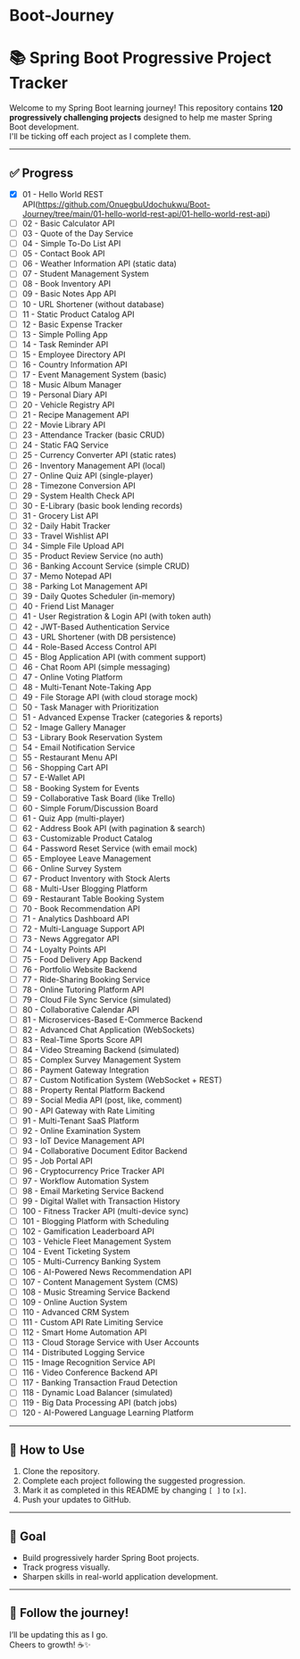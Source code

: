 # Boot-Journey
# 📚 Spring Boot Progressive Project Tracker

Welcome to my Spring Boot learning journey! This repository contains **120 progressively challenging projects** designed to help me master Spring Boot development.  
I'll be ticking off each project as I complete them.  

---

## ✅ Progress

- [X] 01 - Hello World REST API(https://github.com/OnuegbuUdochukwu/Boot-Journey/tree/main/01-hello-world-rest-api/01-hello-world-rest-api)
- [ ] 02 - Basic Calculator API
- [ ] 03 - Quote of the Day Service
- [ ] 04 - Simple To-Do List API
- [ ] 05 - Contact Book API
- [ ] 06 - Weather Information API (static data)
- [ ] 07 - Student Management System
- [ ] 08 - Book Inventory API
- [ ] 09 - Basic Notes App API
- [ ] 10 - URL Shortener (without database)
- [ ] 11 - Static Product Catalog API
- [ ] 12 - Basic Expense Tracker
- [ ] 13 - Simple Polling App
- [ ] 14 - Task Reminder API
- [ ] 15 - Employee Directory API
- [ ] 16 - Country Information API
- [ ] 17 - Event Management System (basic)
- [ ] 18 - Music Album Manager
- [ ] 19 - Personal Diary API
- [ ] 20 - Vehicle Registry API
- [ ] 21 - Recipe Management API
- [ ] 22 - Movie Library API
- [ ] 23 - Attendance Tracker (basic CRUD)
- [ ] 24 - Static FAQ Service
- [ ] 25 - Currency Converter API (static rates)
- [ ] 26 - Inventory Management API (local)
- [ ] 27 - Online Quiz API (single-player)
- [ ] 28 - Timezone Conversion API
- [ ] 29 - System Health Check API
- [ ] 30 - E-Library (basic book lending records)
- [ ] 31 - Grocery List API
- [ ] 32 - Daily Habit Tracker
- [ ] 33 - Travel Wishlist API
- [ ] 34 - Simple File Upload API
- [ ] 35 - Product Review Service (no auth)
- [ ] 36 - Banking Account Service (simple CRUD)
- [ ] 37 - Memo Notepad API
- [ ] 38 - Parking Lot Management API
- [ ] 39 - Daily Quotes Scheduler (in-memory)
- [ ] 40 - Friend List Manager
- [ ] 41 - User Registration & Login API (with token auth)
- [ ] 42 - JWT-Based Authentication Service
- [ ] 43 - URL Shortener (with DB persistence)
- [ ] 44 - Role-Based Access Control API
- [ ] 45 - Blog Application API (with comment support)
- [ ] 46 - Chat Room API (simple messaging)
- [ ] 47 - Online Voting Platform
- [ ] 48 - Multi-Tenant Note-Taking App
- [ ] 49 - File Storage API (with cloud storage mock)
- [ ] 50 - Task Manager with Prioritization
- [ ] 51 - Advanced Expense Tracker (categories & reports)
- [ ] 52 - Image Gallery Manager
- [ ] 53 - Library Book Reservation System
- [ ] 54 - Email Notification Service
- [ ] 55 - Restaurant Menu API
- [ ] 56 - Shopping Cart API
- [ ] 57 - E-Wallet API
- [ ] 58 - Booking System for Events
- [ ] 59 - Collaborative Task Board (like Trello)
- [ ] 60 - Simple Forum/Discussion Board
- [ ] 61 - Quiz App (multi-player)
- [ ] 62 - Address Book API (with pagination & search)
- [ ] 63 - Customizable Product Catalog
- [ ] 64 - Password Reset Service (with email mock)
- [ ] 65 - Employee Leave Management
- [ ] 66 - Online Survey System
- [ ] 67 - Product Inventory with Stock Alerts
- [ ] 68 - Multi-User Blogging Platform
- [ ] 69 - Restaurant Table Booking System
- [ ] 70 - Book Recommendation API
- [ ] 71 - Analytics Dashboard API
- [ ] 72 - Multi-Language Support API
- [ ] 73 - News Aggregator API
- [ ] 74 - Loyalty Points API
- [ ] 75 - Food Delivery App Backend
- [ ] 76 - Portfolio Website Backend
- [ ] 77 - Ride-Sharing Booking Service
- [ ] 78 - Online Tutoring Platform API
- [ ] 79 - Cloud File Sync Service (simulated)
- [ ] 80 - Collaborative Calendar API
- [ ] 81 - Microservices-Based E-Commerce Backend
- [ ] 82 - Advanced Chat Application (WebSockets)
- [ ] 83 - Real-Time Sports Score API
- [ ] 84 - Video Streaming Backend (simulated)
- [ ] 85 - Complex Survey Management System
- [ ] 86 - Payment Gateway Integration
- [ ] 87 - Custom Notification System (WebSocket + REST)
- [ ] 88 - Property Rental Platform Backend
- [ ] 89 - Social Media API (post, like, comment)
- [ ] 90 - API Gateway with Rate Limiting
- [ ] 91 - Multi-Tenant SaaS Platform
- [ ] 92 - Online Examination System
- [ ] 93 - IoT Device Management API
- [ ] 94 - Collaborative Document Editor Backend
- [ ] 95 - Job Portal API
- [ ] 96 - Cryptocurrency Price Tracker API
- [ ] 97 - Workflow Automation System
- [ ] 98 - Email Marketing Service Backend
- [ ] 99 - Digital Wallet with Transaction History
- [ ] 100 - Fitness Tracker API (multi-device sync)
- [ ] 101 - Blogging Platform with Scheduling
- [ ] 102 - Gamification Leaderboard API
- [ ] 103 - Vehicle Fleet Management System
- [ ] 104 - Event Ticketing System
- [ ] 105 - Multi-Currency Banking System
- [ ] 106 - AI-Powered News Recommendation API
- [ ] 107 - Content Management System (CMS)
- [ ] 108 - Music Streaming Service Backend
- [ ] 109 - Online Auction System
- [ ] 110 - Advanced CRM System
- [ ] 111 - Custom API Rate Limiting Service
- [ ] 112 - Smart Home Automation API
- [ ] 113 - Cloud Storage Service with User Accounts
- [ ] 114 - Distributed Logging Service
- [ ] 115 - Image Recognition Service API
- [ ] 116 - Video Conference Backend API
- [ ] 117 - Banking Transaction Fraud Detection
- [ ] 118 - Dynamic Load Balancer (simulated)
- [ ] 119 - Big Data Processing API (batch jobs)
- [ ] 120 - AI-Powered Language Learning Platform

---

## 📌 How to Use

1. Clone the repository.
2. Complete each project following the suggested progression.
3. Mark it as completed in this README by changing `[ ]` to `[x]`.
4. Push your updates to GitHub.

---

## 🎯 Goal  

- Build progressively harder Spring Boot projects.
- Track progress visually.
- Sharpen skills in real-world application development.

---

## 🚀 Follow the journey!

I’ll be updating this as I go.  
Cheers to growth! ☕✨  
